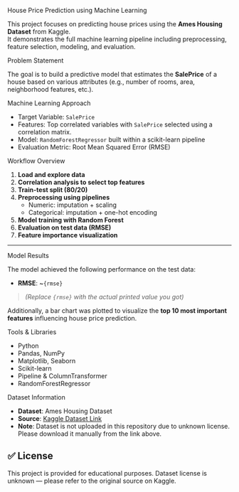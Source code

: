  House Price Prediction using Machine Learning

This project focuses on predicting house prices using the **Ames Housing Dataset** from Kaggle.  
It demonstrates the full machine learning pipeline including preprocessing, feature selection, modeling, and evaluation.



 Problem Statement

The goal is to build a predictive model that estimates the **SalePrice** of a house based on various attributes (e.g., number of rooms, area, neighborhood features, etc.).


  Machine Learning Approach

- Target Variable: `SalePrice`
- Features: Top correlated variables with `SalePrice` selected using a correlation matrix.
- Model: `RandomForestRegressor` built within a scikit-learn pipeline
- Evaluation Metric: Root Mean Squared Error (RMSE)



 Workflow Overview

1. **Load and explore data**
2. **Correlation analysis to select top features**
3. **Train-test split (80/20)**
4. **Preprocessing using pipelines**
   - Numeric: imputation + scaling
   - Categorical: imputation + one-hot encoding
5. **Model training with Random Forest**
6. **Evaluation on test data (RMSE)**
7. **Feature importance visualization**

---

 Model Results

The model achieved the following performance on the test data:

- **RMSE**: ~`{rmse}`

> *(Replace `{rmse}` with the actual printed value you got)*

Additionally, a bar chart was plotted to visualize the **top 10 most important features** influencing house price prediction.


 Tools & Libraries

- Python
- Pandas, NumPy
- Matplotlib, Seaborn
- Scikit-learn
- Pipeline & ColumnTransformer
- RandomForestRegressor



 Dataset Information

- **Dataset**: Ames Housing Dataset
- **Source**: [Kaggle Dataset Link](https://www.kaggle.com/datasets/prevek18/ames-housing-dataset?resource=download)
- **Note**: Dataset is not uploaded in this repository due to unknown license. Please download it manually from the link above.




## ✅ License

This project is provided for educational purposes. Dataset license is unknown — please refer to the original source on Kaggle.
